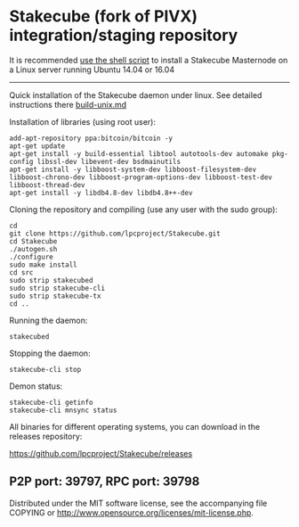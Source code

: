 Stakecube (fork of PIVX) integration/staging repository
======================================


It is recommended [use the shell script](https://github.com/lpcproject/lpcinstall) to install a Stakecube Masternode on a Linux server running Ubuntu 14.04 or 16.04

***

Quick installation of the Stakecube daemon under linux. See detailed instructions there [build-unix.md](build-unix.md)

Installation of libraries (using root user):

    add-apt-repository ppa:bitcoin/bitcoin -y
    apt-get update
    apt-get install -y build-essential libtool autotools-dev automake pkg-config libssl-dev libevent-dev bsdmainutils
    apt-get install -y libboost-system-dev libboost-filesystem-dev libboost-chrono-dev libboost-program-options-dev libboost-test-dev libboost-thread-dev
    apt-get install -y libdb4.8-dev libdb4.8++-dev

Cloning the repository and compiling (use any user with the sudo group):

    cd
    git clone https://github.com/lpcproject/Stakecube.git
    cd Stakecube
    ./autogen.sh
    ./configure
    sudo make install
    cd src
    sudo strip stakecubed
    sudo strip stakecube-cli
    sudo strip stakecube-tx
    cd ..

Running the daemon:

    stakecubed 

Stopping the daemon:

    stakecube-cli stop

Demon status:

    stakecube-cli getinfo
    stakecube-cli mnsync status

All binaries for different operating systems, you can download in the releases repository:

https://github.com/lpcproject/Stakecube/releases

P2P port: 39797, RPC port: 39798
-
Distributed under the MIT software license, see the accompanying file COPYING or http://www.opensource.org/licenses/mit-license.php.
